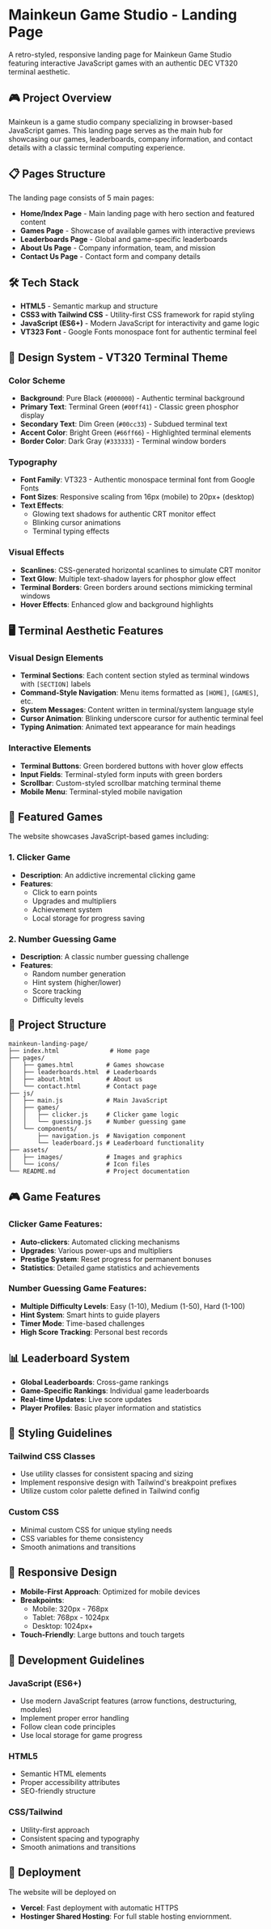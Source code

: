# Mainkeun Game Studio - Landing Page

A retro-styled, responsive landing page for Mainkeun Game Studio featuring interactive JavaScript games with an authentic DEC VT320 terminal aesthetic.

## 🎮 Project Overview

Mainkeun is a game studio company specializing in browser-based JavaScript games. This landing page serves as the main hub for showcasing our games, leaderboards, company information, and contact details with a classic terminal computing experience.

## 📋 Pages Structure

The landing page consists of 5 main pages:

- **Home/Index Page** - Main landing page with hero section and featured content
- **Games Page** - Showcase of available games with interactive previews
- **Leaderboards Page** - Global and game-specific leaderboards
- **About Us Page** - Company information, team, and mission
- **Contact Us Page** - Contact form and company details

## 🛠️ Tech Stack

- **HTML5** - Semantic markup and structure
- **CSS3 with Tailwind CSS** - Utility-first CSS framework for rapid styling
- **JavaScript (ES6+)** - Modern JavaScript for interactivity and game logic
- **VT323 Font** - Google Fonts monospace font for authentic terminal feel

## 🎨 Design System - VT320 Terminal Theme

### Color Scheme
- **Background**: Pure Black (`#000000`) - Authentic terminal background
- **Primary Text**: Terminal Green (`#00ff41`) - Classic green phosphor display
- **Secondary Text**: Dim Green (`#00cc33`) - Subdued terminal text
- **Accent Color**: Bright Green (`#66ff66`) - Highlighted terminal elements
- **Border Color**: Dark Gray (`#333333`) - Terminal window borders

### Typography
- **Font Family**: VT323 - Authentic monospace terminal font from Google Fonts
- **Font Sizes**: Responsive scaling from 16px (mobile) to 20px+ (desktop)
- **Text Effects**: 
  - Glowing text shadows for authentic CRT monitor effect
  - Blinking cursor animations
  - Terminal typing effects

### Visual Effects
- **Scanlines**: CSS-generated horizontal scanlines to simulate CRT monitor
- **Text Glow**: Multiple text-shadow layers for phosphor glow effect
- **Terminal Borders**: Green borders around sections mimicking terminal windows
- **Hover Effects**: Enhanced glow and background highlights

## 🖥️ Terminal Aesthetic Features

### Visual Design Elements
- **Terminal Sections**: Each content section styled as terminal windows with `[SECTION]` labels
- **Command-Style Navigation**: Menu items formatted as `[HOME]`, `[GAMES]`, etc.
- **System Messages**: Content written in terminal/system language style
- **Cursor Animation**: Blinking underscore cursor for authentic terminal feel
- **Typing Animation**: Animated text appearance for main headings

### Interactive Elements
- **Terminal Buttons**: Green bordered buttons with hover glow effects
- **Input Fields**: Terminal-styled form inputs with green borders
- **Scrollbar**: Custom-styled scrollbar matching terminal theme
- **Mobile Menu**: Terminal-styled mobile navigation

## 🎯 Featured Games

The website showcases JavaScript-based games including:

### 1. Clicker Game
- **Description**: An addictive incremental clicking game
- **Features**: 
  - Click to earn points
  - Upgrades and multipliers
  - Achievement system
  - Local storage for progress saving

### 2. Number Guessing Game
- **Description**: A classic number guessing challenge
- **Features**:
  - Random number generation
  - Hint system (higher/lower)
  - Score tracking
  - Difficulty levels

## 📁 Project Structure

```
mainkeun-landing-page/
├── index.html              # Home page
├── pages/
│   ├── games.html         # Games showcase
│   ├── leaderboards.html  # Leaderboards
│   ├── about.html         # About us
│   └── contact.html       # Contact page
├── js/
│   ├── main.js            # Main JavaScript
│   ├── games/
│   │   ├── clicker.js     # Clicker game logic
│   │   └── guessing.js    # Number guessing game
│   └── components/
│       ├── navigation.js  # Navigation component
│       └── leaderboard.js # Leaderboard functionality
├── assets/
│   ├── images/            # Images and graphics
│   └── icons/             # Icon files
└── README.md              # Project documentation
```

## 🎮 Game Features

### Clicker Game Features:
- **Auto-clickers**: Automated clicking mechanisms
- **Upgrades**: Various power-ups and multipliers
- **Prestige System**: Reset progress for permanent bonuses
- **Statistics**: Detailed game statistics and achievements

### Number Guessing Game Features:
- **Multiple Difficulty Levels**: Easy (1-10), Medium (1-50), Hard (1-100)
- **Hint System**: Smart hints to guide players
- **Timer Mode**: Time-based challenges
- **High Score Tracking**: Personal best records

## 📊 Leaderboard System

- **Global Leaderboards**: Cross-game rankings
- **Game-Specific Rankings**: Individual game leaderboards
- **Real-time Updates**: Live score updates
- **Player Profiles**: Basic player information and statistics

## 🎨 Styling Guidelines

### Tailwind CSS Classes
- Use utility classes for consistent spacing and sizing
- Implement responsive design with Tailwind's breakpoint prefixes
- Utilize custom color palette defined in Tailwind config

### Custom CSS
- Minimal custom CSS for unique styling needs
- CSS variables for theme consistency
- Smooth animations and transitions

## 📱 Responsive Design

- **Mobile-First Approach**: Optimized for mobile devices
- **Breakpoints**: 
  - Mobile: 320px - 768px
  - Tablet: 768px - 1024px
  - Desktop: 1024px+
- **Touch-Friendly**: Large buttons and touch targets

## 🔧 Development Guidelines

### JavaScript (ES6+)
- Use modern JavaScript features (arrow functions, destructuring, modules)
- Implement proper error handling
- Follow clean code principles
- Use local storage for game progress

### HTML5
- Semantic HTML elements
- Proper accessibility attributes
- SEO-friendly structure

### CSS/Tailwind
- Utility-first approach
- Consistent spacing and typography
- Smooth animations and transitions

## 🚀 Deployment

The website will be deployed on
- **Vercel**: Fast deployment with automatic HTTPS
- **Hostinger Shared Hosting**: For full stable hosting enviornment.